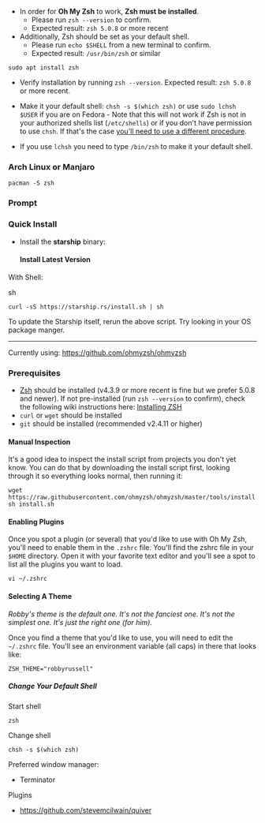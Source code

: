 - In order for **Oh My Zsh** to work, **Zsh must be installed**.
    - Please run `zsh --version` to confirm.
    - Expected result: `zsh 5.0.8` or more recent
- Additionally, Zsh should be set as your default shell.
    - Please run `echo $SHELL` from a new terminal to confirm.
    - Expected result: `/usr/bin/zsh` or similar

`sudo apt install zsh`

- Verify installation by running `zsh --version`. Expected result: `zsh 5.0.8` or more recent.
    
- Make it your default shell: `chsh -s $(which zsh)` or use `sudo lchsh $USER` if you are on Fedora
		- Note that this will not work if Zsh is not in your authorized shells list (`/etc/shells`) or if you don't have permission to use `chsh`. If that's the case [you'll need to use a different procedure](https://www.google.com/search?q=zsh+default+without+chsh).
- If you use `lchsh` you need to type `/bin/zsh` to make it your default shell.
### Arch Linux or Manjaro
`pacman -S zsh`


### Prompt
### Quick Install

- Install the **starship** binary:
    
    #### Install Latest Version
    

With Shell:

sh

```
curl -sS https://starship.rs/install.sh | sh
```

To update the Starship itself, rerun the above script.
Try looking in your OS package manger.

---
Currently using:
https://github.com/ohmyzsh/ohmyzsh

### Prerequisites

- [Zsh](https://www.zsh.org) should be installed (v4.3.9 or more recent is fine but we prefer 5.0.8 and newer). If not pre-installed (run `zsh --version` to confirm), check the following wiki instructions here: [Installing ZSH](https://github.com/ohmyzsh/ohmyzsh/wiki/Installing-ZSH)
- `curl` or `wget` should be installed
- `git` should be installed (recommended v2.4.11 or higher)

#### Manual Inspection

It's a good idea to inspect the install script from projects you don't yet know. You can do that by downloading the install script first, looking through it so everything looks normal, then running it:

```shell
wget https://raw.githubusercontent.com/ohmyzsh/ohmyzsh/master/tools/install.sh
sh install.sh
```

#### Enabling Plugins

Once you spot a plugin (or several) that you'd like to use with Oh My Zsh, you'll need to enable them in the `.zshrc` file. You'll find the zshrc file in your `$HOME` directory. Open it with your favorite text editor and you'll see a spot to list all the plugins you want to load.

```shell
vi ~/.zshrc
```

#### Selecting A Theme

_Robby's theme is the default one. It's not the fanciest one. It's not the simplest one. It's just the right one (for him)._

Once you find a theme that you'd like to use, you will need to edit the `~/.zshrc` file. You'll see an environment variable (all caps) in there that looks like:

```shell
ZSH_THEME="robbyrussell"
```

##### Change Your Default Shell

Start shell
```
zsh
```

Change shell
```shell
chsh -s $(which zsh)
```

Preferred window manager:
- Terminator 

Plugins
- https://github.com/stevemcilwain/quiver

